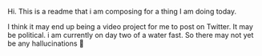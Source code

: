 Hi. This is a readme that i am composing for a thing I am doing today.

I think it may end up being a video project for me to post on Twitter. It may be political. i am currently on day two of a water fast. So there may not yet be any hallucinations 🫠